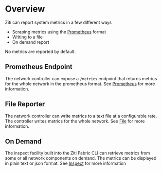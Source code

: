 # Overview

Ziti can report system metrics in a few different ways

* Scraping metrics using the [Prometheus](https://www.prometheus.io/) format
* Writing to a file
* On demand report

No metrics are reported by default.  

## Prometheus Endpoint

The network controller can expose a `/metrics` endpoint that returns metrics for the whole network in the prometheus format.  See [Prometheus](./40-prometheus.md) for more information.

## File Reporter

The network controller can write metrics to a text file at a configurable rate.  The controller writes metrics for the whole network.  See [File](./20-file.mdx) for more information.

## On Demand

The inspect facility built into the Ziti Fabric CLI can retrieve metrics from some or all network components on demand. The metrics can be displayed in plain text or json format.  See [Inspect](./30-inspect.md) for more information 
